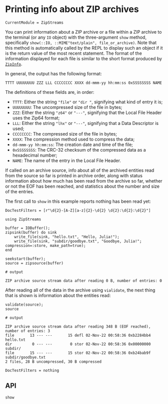 # Printing info about ZIP archives

```@meta
CurrentModule = ZipStreams
```

You can print information about a ZIP archive or a file within a ZIP archive to the terminal
(or any `IO` object) with the three-argument `show` method, specifically
`show(::IO, ::MIME"text/plain", file_or_archive)`. Note that this method is automatically called
by the REPL to display such an object if it is the return value of the most recent statement. The
format of the information displayed for each file is similar to the short format produced by
[`ZipInfo`](https://linux.die.net/man/1/zipinfo).

In general, the output has the following format:

```
TTTT UUUUUUUU ZZZ LLL CCCCCCCC XXXX dd-mmm-yy hh:mm:ss 0xSSSSSSSS NAME
```

The definitions of these fields are, in order:
- `TTTT`: Either the string `"file"` or `"dir "`, signifying what kind of entry it is;
- `UUUUUUUU`: The uncompressed size of the file in bytes;
- `ZZZ`: Either the string `"z64"` or `"---"`, signifying that the Local File Header uses the Zip64 format;
- `LLL`: Either the string `"lhx"` or `"---"`, signifying that a Data Descriptor is used;
- `CCCCCCCC`: The compressed size of the file in bytes;
- `XXXX`: The compression method used to compress the data;
- `dd-mmm-yy hh:mm:ss`: The creation date and time of the file;
- `0xSSSSSSSS`: The CRC-32 checksum of the compressed data as a hexadecimal number;
- `NAME`: The name of the entry in the Local File Header.

If called on an archive source, info about all of the archived entities read from the source
so far is printed in archive order, along with status information about how much has been
read from the archive so far, whether or not the EOF has been reached, and statistics about
the number and size of the entries.

The first call to `show` in this example reports nothing has been read yet:

```@meta
DocTestFilters = [r"\d{2}-[A-Z][a-z]{2}-\d{2} \d{2}:\d{2}:\d{2}"]
```

```jldoctest info1
using ZipStreams

buffer = IOBuffer();
zipsink(buffer) do sink
    write_file(sink, "hello.txt", "Hello, Julia!");
    write_file(sink, "subdir/goodbye.txt", "Goodbye, Julia!"; compression=:store, make_path=true);
end

seekstart(buffer);
source = zipsource(buffer)

# output

ZIP archive source stream data after reading 0 B, number of entries: 0
```

After reading all of the data in the archive using `vialidate`, the next thing that is shown is
information about the entities read:

```jldoctest info1
validate(source);
source

# output

ZIP archive source stream data after reading 348 B (EOF reached), number of entries: 3
file       13 --- ---       15 defl 02-Nov-22 00:58:36 0xb2284bb4 hello.txt
dir         0 --- ---        0 stor 02-Nov-22 00:58:36 0x00000000 subdir/
file       15 --- ---       15 stor 02-Nov-22 00:58:36 0xb24bab9f subdir/goodbye.txt
2 files, 28 B uncompressed, 30 B compressed
```

```@meta
DocTestFilters = nothing
```

## API
```@docs
show
```